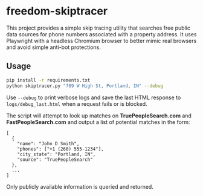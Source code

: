 # freedom-skiptracer

This project provides a simple skip tracing utility that searches free public data
sources for phone numbers associated with a property address. It uses
Playwright with a headless Chromium browser to better mimic real browsers and
avoid simple anti-bot protections.

## Usage

```bash
pip install -r requirements.txt
python skiptracer.py "709 W High St, Portland, IN" --debug
```

Use `--debug` to print verbose logs and save the last HTML response to
`logs/debug_last.html` when a request fails or is blocked.

The script will attempt to look up matches on **TruePeopleSearch.com** and
**FastPeopleSearch.com** and output a list of potential matches in the form:

```
[
  {
    "name": "John D Smith",
    "phones": ["+1 (260) 555-1234"],
    "city_state": "Portland, IN",
    "source": "TruePeopleSearch"
  },
  ...
]
```

Only publicly available information is queried and returned.
